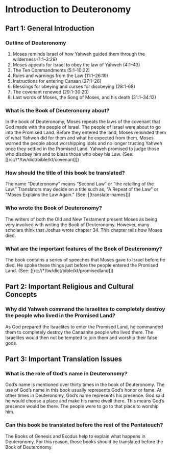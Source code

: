 # Introduction to Deuteronomy
## Part 1: General Introduction

### Outline of Deuteronomy

1. Moses reminds Israel of how Yahweh guided them through the wilderness (1:1–3:29)
1. Moses appeals for Israel to obey the law of Yahweh (4:1–43)
1. The Ten Commandments (5:1–10:22)
1. Rules and warnings from the Law (11:1–26:19)
1. Instructions for entering Canaan (27:1–26)
1. Blessings for obeying and curses for disobeying (28:1-68)
1. The covenant renewed (29:1-30:20)
1. Last words of Moses, the Song of Moses, and his death (31:1–34:12)


### What is the Book of Deuteronomy about?

In the book of Deuteronomy, Moses repeats the laws of the covenant that God made with the people of Israel. The people of Israel were about to go into the Promised Land. Before they entered the land, Moses reminded them of what Yahweh did for them and what he expected from them. Moses warned the people about worshipping idols and no longer trusting Yahweh once they settled in the Promised Land. Yahweh promised to judge those who disobey him and to bless those who obey his Law. (See: [[rc://*/tw/dict/bible/kt/covenant]])

### How should the title of this book be translated?

The name “Deuteronomy” means “Second Law” or “the retelling of the Law.” Translators may decide on a title such as, “A Repeat of the Law” or “Moses Explains the Law Again.” (See: [[translate-names]])

### Who wrote the Book of Deuteronomy?

The writers of both the Old and New Testament present Moses as being very involved with writing the Book of Deuteronomy. However, many scholars think that Joshua wrote chapter 34. This chapter tells how Moses died.

### What are the important features of the Book of Deuteronomy?

The book contains a series of speeches that Moses gave to Israel before he died. He spoke these things just before the people entered the Promised Land. (See: [[rc://*/tw/dict/bible/kt/promisedland]])

## Part 2: Important Religious and Cultural Concepts

### Why did Yahweh command the Israelites to completely destroy the people who lived in the Promised Land?

As God prepared the Israelites to enter the Promised Land, he commanded them to completely destroy the Canaanite people who lived there. The Israelites would then not be tempted to join them and worship their false gods.

## Part 3: Important Translation Issues

### What is the role of God’s name in Deuteronomy?

God’s name is mentioned over thirty times in the book of Deuteronomy. The use of God’s name in this book usually represents God’s honor or fame. At other times in Deuteronomy, God’s name represents his presence. God said he would choose a place and make his name dwell there. This means God’s presence would be there. The people were to go to that place to worship him.

### Can this book be translated before the rest of the Pentateuch?

The Books of Genesis and Exodus help to explain what happens in Deuteronomy. For this reason, those books should be translated before the Book of Deuteronomy.